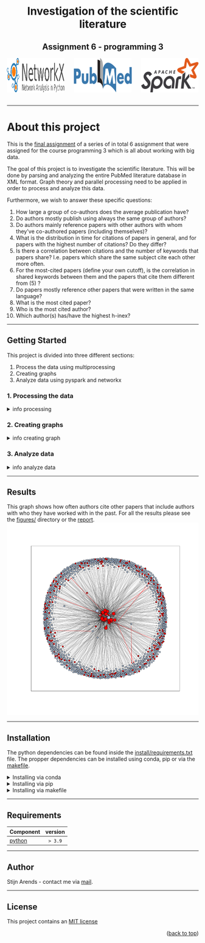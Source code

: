 <div id="top"></div>

<!-- [![Contributors][contributors-shield]][contributors-url] -->
<!-- [![MIT License][license-shield]][license-url] -->

<div align="center">
<h1 align="center">Investigation of the scientific literature</h1>
<h2 align="center">Assignment 6 - programming 3</h2>
  <a href="https://pubmed.ncbi.nlm.nih.gov/">
    <img src="figures/logos/PubMed-Logo.png" alt="Logo" width="30%" height="90">
  </a>
  <a href="https://spark.apache.org/docs/latest/api/python/index.html">
    <img src="figures/logos/Apache_Spark_logo.png" alt="spark" width="30%" height="90" align='right'>
  </a>
   <a href="https://networkx.org/">
    <img src="figures/logos/networkx_logo.svg" alt="spark" width="30%" height="90" align='left'>
  </a>
</div>
<br>

* * *
# About this project
This is the [final assignment](https://bioinf.nl/~martijn/master/programming3/assignment6.html) of a series of in total 6 assignment that were assigned for the course programming 3 which is all about working with big data.

The goal of this project is to investigate the scientific literature. This will be done by parsing and analyzing the entire PubMed literature database in XML format. Graph theory and parallel processing need to be applied in order to process and analyze this data. 

Furthermore, we wish to answer these specific questions:
1. How large a group of co-authors does the average publication have?
2. Do authors mostly publish using always the same group of authors?
3. Do authors mainly reference papers with other authors with whom they've co-authored papers (including themselves)?
4. What is the distribution in time for citations of papers in general, and for papers with the highest number of citations? Do they differ?
5. Is there a correlation between citations and the number of keywords that papers share? I.e. papers which share the same subject cite each other more often.
6. For the most-cited papers (define your own cutoff), is the correlation in shared keywords between them and the papers that cite them different from (5) ?
7. Do papers mostly reference other papers that were written in the same language?
8. What is the most cited paper?
9. Who is the most cited author?
10. Which author(s) has/have the highest h-inex?

* * *
## Getting Started
This project is divided into three different sections:
1. Process the data using multiprocessing
2. Creating graphs
3. Analyze data using pyspark and networkx

### 1. Processing the data
<details>
  <summary>info processing</summary>

The PubMed data (XML format) was processed in parallel using the built-in python library [multiprocessing](https://docs.python.org/3/library/multiprocessing.html). The [pubmed_parser](src/pubmed_parser/) and [parallel_computing](src/parallel_computing/) directories contain the code for parsing the data and setting up a server and client for processing the data in parallel. 

To [main.py](src/main.py) script can be used to process the data and to store the rsults in json format. It requires the user to specify a few arguments:

<details>
  <summary>main.py arguments</summary>

```bash
  -h, --help          show help message
  -d, --data_dir      Location of the PubMed data (XML)
  -o, --out-dir       The output directory to store the results - 
                      required if server mode is selected
  -p, --port_number   The port number
  --host              Host used
  -n                  Number of CPU used per client
  -s                  Server mode, can not be used together with -c
  -c                  Client mode, can not be used together with -s
```

</details>
<br>

> NOTE: to reproduce this help message run: python src/main.py -h

In order to process the data a network([star topology](https://www.computerhope.com/jargon/s/startopo.htm)) needs to be set up where one computer acts as the server that divides the work and one or multiple computers act as client that take work from the server and process the data. 

Therefore, the [main.py](src/main.py) needs to be ran atleast twice(once as a server and once as a client). To specify wheter the script will act as a server or client can be indicated with the `-s` and `-c` flags respectively.

Server:
```bash
python src/main.py -d /data/dataprocessing/NCBI/PubMed/ -p 4235 --host assemblix2019 -s -o /commons/dsls/dsph/2022/parsed_articles/
```

Client: 
```bash
python src/main.py -p 4235 --host assemblix2019 -c -n 2
```
</details>

### 2. Creating graphs
<details>
  <summary>info creating graph</summary>
The next step is to save the processed data into a graph so that it can be properly analyzed. The scripts associated with creating the graphs are stored in the [graph](src/graph/) directory.

First, the data needed to create the graph must be produced: adjacency list, node attribute info and a text file containing nodes without any references. This can be done using the [create_graph_data.py](src/graph/create_graph_data.py) script, this script again works with a star topology network so a server and at least one client need to be used to process the data. 

> NOTE: this script uses the same arguments as the main.py script, except that the `-d` argument now needs the parsed pubmed data in json format produced by the main.py script.

Server:
```bash
python src/graph/create_graph_data.py -d /commons/dsls/dsph/2022/parsed_articles -p 4235 --host assemblix2019 -s -o /commons/dsls/dsph/2022/graph_data/
```

Client: 
```bash
python src/main.py -p 4235 --host assemblix2019 -c -n 2
```

Next, the [creat_graph.py](src/graph/create_graph.py) script is ran to create and save a networkx graph. It can create a graph that only contains nodes and edges as well as a graph that contain nodes, edges and node attributes. 

<details>
  <summary>create_graph.py arguments</summary>

```bash
  -h, --help          show help message
  --adj_list          File containing an adjaceny list (CSV file)
  --attributes        Pickle file containing a dictionary with node
                      attributes
  --nodes_data        File containing a list of source nodes to use.
  -o, --output        The output directory to store the results
```

</details>
<br>

> NOTE: This script might take a while to finish running due to the sheer size of the data. Also, loading in the node attributes from the pickle failed due to the size of it. Adviced to only use this script to produce a graph without node attributes. To create a graph with node attributes please use the script that produces a subgraph, explained below.

#### 2.1 Creating a subgraph
Finally, there is alo an option to take a random subset of the data to produce a graph that is easier to work with. This can be achieved by using the [create_subset_graph.py](src/graph/create_subset_graph.py) script, which takes an argument `-n` to specify the number of articles to use to create the graph.

> NOTE: If ~5000 articles are specified a graph of aroung 160k nods will be produced. This is because all the 5000 articles also contain references (or out going edges/nodes) and these will also be included to create the graph.

<details>
  <summary>create_subset_graph.py arguments</summary>

```bash
  -h, --help          show help message
  -d, --data_dir      Location of the parsed PubMed data in json format
  -n                  Number of rows to take from the entire data frame.
  -o, --output        Location of output directory
```

</details>
</details>

### 3. Analyze data
<details>
  <summary>info analyze data</summary>
The final step is to analyze and visualize the data using pyspark and networkx. The data can be analyzed using the [analyze_data.py](src/analyze_data.py) script which uses the parsed PubMed data (json format) and the networkx graph to answer the questions, it also stores the results in a CSV file. 

```bash
python src/analyze_data.py -d /commons/dsls/dsph/2022/parsed_articles/ -g /commons/dsls/dsph/2022/graph_data/citation_graph.pkl
```

<details>
  <summary>analyze_data.py arguments</summary>

```bash
  -h, --help          show help message
  -d, --data_dir      Location of the parsed PubMed data in json format
  -g, --graph         The citaion graph stored inside a pickle file.
```

</details>
<br>

Finally, the [plot_results.ipynb](plot_results.ipynb) notebook was used to visualize the results. An example of one of the visualization can be seen in the [result](#results) section. 
</details>

* * *
## Results

This graph shows how often authors cite other papers that include authors with who they have worked with in the past. For all the results please see the [figures/](figures/) directory or the [report](report.pdf).
![graph_author](figures/common_authors_graph.png)

* * *
## Installation
The python dependencies can be found inside the [install/requirements.txt](install/requirements.txt) file. The propper dependencies can be installed using conda, pip or via the [makefile](makefile).

<details>
  <summary>Installing via conda</summary>

How to install conda on your system can be found [here](https://docs.anaconda.com/anaconda/install/index.html).

To create a new environment which contains all the required packages plus the right version run the following code:

```bash
  conda env create -f install/environment.yml
```
</details>

<details>
  <summary>Installing via pip</summary>


To install all the required packages plus the right version run the following code:

```bash
  pip install -r install/requirements.txt
```
</details>

<details>
  <summary>Installing via makefile</summary>

To create a new virutal environment which contains all the required packages plus the right version run the following code:

```bash
  make venv
```

This will create a virtual environment called `pubmed` which is stored inside the `~/.venv` directory.
</details>

* * *
## Requirements

| Component                         | version |
| --------------------------------- | :-----: |
| [python](https://www.python.org/) | `> 3.9` |

* * *
## Author

Stijn Arends - contact me via [mail](mailto:s.arends@st.hanze.nl).

* * *
## License
This project contains an [MIT license](../LICENSE)

<p align='right'>(<a href=#top>back to top</a>)</p>

<!-- MARKDOWN LINKS & IMAGES -->
<!-- https://www.markdownguide.org/basic-syntax/#reference-style-links -->
[contributors-shield]: https://img.shields.io/github/contributors/stijn-arends/programming3.svg?style=for-the-badge
[contributors-url]: https://github.com/stijn-arends/programming3/graphs/contributors
[license-shield]: https://img.shields.io/github/license/stijn-arends/programming3.svg?style=for-the-badge
[license-url]: https://github.com/stijn-arends/programming3/blob/master/LICENSE.md
